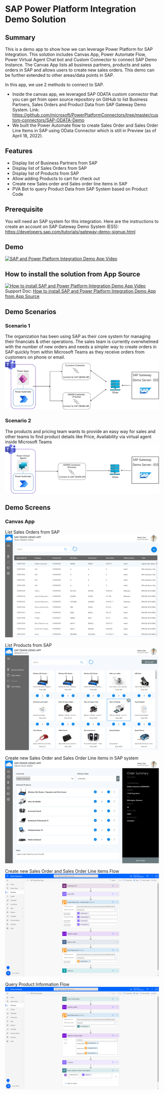 # SAP Power Platform Integration Demo Solution

## Summary
This is a demo app to show how we can leverage Power Platform for SAP Integration.
This solution includes Canvas App, Power Automate Flow, Power Virtual Agent Chat bot and Custom Connector to connect SAP Demo Instance. The Canvas App lists all business partners, products and sales orders in SAP and allows users to create new sales orders. This demo can be further extended to other areas/data points in SAP.
 
In this app, we use 2 methods to connect to SAP.
* Inside the canvas app, we leveraged SAP ODATA custom connector that you can get from open source repository on GitHub to list Business Partners, Sales Orders and Product Data from SAP Gateway Demo System. Link: https://github.com/microsoft/PowerPlatformConnectors/tree/master/custom-connectors/SAP-ODATA-Demo 
* We built the Power Automate flow to create Sales Order and Sales Order Line Items in SAP using OData Connector which is still in Preview (as of April 18, 2022).
 
## Features
* Display list of Business Partners from SAP
* Display list of Sales Orders from SAP
* Display list of Products from SAP
* Allow adding Products to cart for check out
* Create new Sales order and Sales order line items in SAP
* PVA Bot to query Product Data from SAP System based on Product Code

## Prerequisite
You will need an SAP system for this integration. Here are the instructions to create an account on SAP Gateway Demo System (ES5):
https://developers.sap.com/tutorials/gateway-demo-signup.html

## Demo
[![SAP and Power Platform Integration Demo App Video](https://i.ytimg.com/vi/a1_kEUVjVYo/hqdefault.jpg)](https://www.youtube.com/watch?v=a1_kEUVjVYo)

## How to install the solution from App Source
[![How to install SAP and Power Platform Integration Demo App Video](https://i.ytimg.com/vi/z87QKX2JGIk/hqdefault.jpg)](https://www.youtube.com/watch?v=z87QKX2JGIk)
Support Doc: [How to install SAP and Power Platform Integration Demo App from App Source](/documents/HowToInstallSAPandPowerPlatformIntegrationDemoApp.pdf) 

## Demo Scenarios
### Scenario 1 
The organization has been using SAP as their core system for managing their financials & other operations. The sales team is currently overwhelmed with the number of new orders and needs a simpler way to create orders in SAP quickly from within Microsoft Teams as they receive orders from customers on phone or email.
![Scenario 1 Flow](/images/SAPPP-Scenario1.png)
 
### Scenario 2 
The products and pricing team wants to provide an easy way for sales and other teams to find product details like Price, Availability via virtual agent inside Microsoft Teams
![Scenario 2 Flow](/images/SAPPP-Scenario2.png) 

## Demo Screens
### Canvas App
List Sales Orders from SAP
![List Sales Orders from SAP](/images/CanvasApp-S2-ListSalesOrder.png)

List Products from SAP
![List Products from SAP](/images/CanvasApp-S3-ListProducts.png)

Create new Sales Order and Sales Order Line items in SAP system
![Create new Sales Order and Sales Order Line items in SAP system](/images/CanvasApp-S4-EditCartCheckOut.png)

Create new Sales Order and Sales Order Line items Flow
![Create new Sales Order and Sales Order Line items Flow](/images/Flow-S1-CreateSalesOrder.png)

Query Product Information Flow
![Query Product Information Flow](/images/Flow-S2-QueryProductInfo.png)

